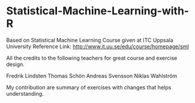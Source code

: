 # Statistical-Machine-Learning-with-R
Based on Statistical Machine Learning Course given at ITC Uppsala University
Reference Link: 
http://www.it.uu.se/edu/course/homepage/sml

All the credits to the following teachers for great course and exercise design.

Fredrik Lindsten
Thomas Schön
Andreas Svensson
Niklas Wahlström

My contribution are summary of exercises with changes that helps understanding.
